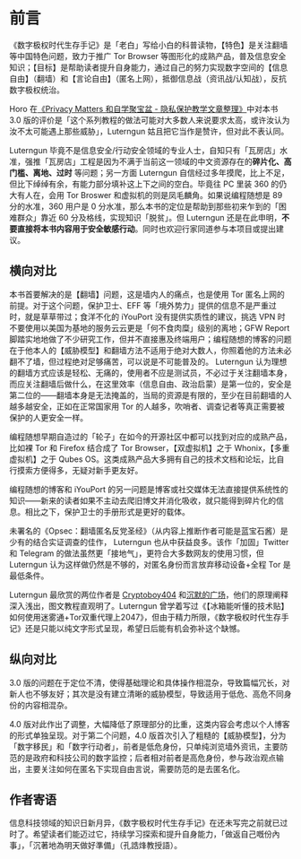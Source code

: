 # 前言

《数字极权时代生存手记》是「老白」写给小白的科普读物，【特色】是关注翻墙等中国特色问题，致力于推广 Tor Browser 等图形化的成熟产品，普及信息安全知识；【目标】是帮助读者提升自身能力，通过自己的努力实现数字空间的【信息自由】（翻墙）和【言论自由】（匿名上网），抵御信息战（资讯战/认知战），反抗数字极权统治。

Horo 在[《Privacy Matters 和自学聚宝盆 - 隐私保护教学文章整理》](https://matters.news/@kenookamihoro/129877-privacy-matters-%E5%92%8C%E8%87%AA%E5%AD%A6%E8%81%9A%E5%AE%9D%E7%9B%86-%E9%9A%90%E7%A7%81%E4%BF%9D%E6%8A%A4%E6%95%99%E5%AD%A6%E6%96%87%E7%AB%A0%E6%95%B4%E7%90%86-bafyreig5qtifjdcwjdizfolvc5higf4b6ykachzeacaurg6rbcp4kj7ay4)中对本书 3.0 版的评价是「这个系列教程的做法可能对大多数人来说要求太高，或许汝认为汝不太可能遇上那些威胁」，Luterngun 姑且把它当作是赞许，但对此不表认同。

Luterngun 毕竟不是信息安全/行动安全领域的专业人士，自知只有「瓦房店」水准，强推「瓦房店」工程是因为不满于当前这一领域的中文资源存在的**碎片化、高门槛、离地、过时** 等问题；另一方面 Luterngun 自信经过多年摸爬，比上不足，但比下绰绰有余，有能力部分填补这上下之间的空白。毕竟往 PC 里装 360 的仍大有人在，会用 Tor Broswer 和虚拟机的则是凤毛麟角。如果说编程随想是 89 分的水准，360 用户是 0 分水准，那么本书的定位是帮助到那些初来乍到的「困难群众」靠近 60 分及格线，实现知识「脱贫」。但 Luterngun 还是在此申明，**不要直接将本书内容用于安全敏感行动**。同时也欢迎行家同道参与本项目或提出建议。


##  横向对比

本书首要解决的是【翻墙】问题，这是墙内人的痛点，也是使用 Tor 匿名上网的前提。对于这个问题，保护卫士、EFF 等「境外势力」提供的信息不是严重过时，就是草草带过；食洋不化的 iYouPort 没有提供实质性的建议，挑选 VPN 时不要使用以美国为基地的服务云云更是「何不食肉糜」级别的离地；GFW Report 脚踏实地地做了不少研究工作，但并不直接惠及终端用户；编程随想的博客的问题在于他本人的【威胁模型】和翻墙方法不适用于绝对大数人，你照着他的方法未必翻不了墙，但过程绝对足够痛苦，可以说是不可能普及的。 Luterngun 认为理想的翻墙方式应该是轻松、无痛的，使用者不应是测试员，不必过于关注翻墙本身，而应关注翻墙后做什么，在这里效率（信息自由、政治启蒙）是第一位的，安全是第二位的——翻墙本身是无法掩盖的，当局的资源是有限的，至少在目前翻墙的人越多越安全，正如在正常国家用 Tor 的人越多，吹哨者、调查记者等真正需要被保护的人更安全一样。

编程随想早期自造过的「轮子」在如今的开源社区中都可以找到对应的成熟产品，比如裸 Tor 和 Firefox 结合成了 Tor Browser，【双虚拟机】之于 Whonix，【多重虚拟机】之于 Qubes OS。这类成熟产品大多拥有自己的技术文档和论坛，比自行摸索方便得多，无疑对新手更友好。

编程随想的博客和 iYouPort 的另一问题是博客或社交媒体无法直接提供系统性的知识——新来的读者如果不主动去爬旧博文并消化吸收，就只能得到碎片化的信息。相比之下，保护卫士的手册形式是更好的载体。

未署名的《Opsec：翻墙匿名反党圣经》（从内容上推断作者可能是蓝宝石酱）是少有的结合实证调查的佳作， Luterngun 也从中获益良多。该作「加固」Twitter 和 Telegram 的做法虽然更「接地气」，更符合大多数网友的使用习惯，但 Luterngun 认为这样做仍然是不够的，对匿名身份而言放弃移动设备+全程 Tor 是最低条件。

Luterngun 最欣赏的两位作者是 [Cryptoboy404](https://nitter.net/cryptobot404) 和[沉默的广场](https://2047.one/u/3188)，他们的原理阐释深入浅出，图文教程直观明了。Luterngun 曾学着写过《【冰箱能听懂的技术贴】如何使用迷雾通+Tor双重代理上2047》，但由于精力所限，《数字极权时代生存手记》还是只能以纯文字形式呈现，希望日后能有机会弥补这个缺憾。

## 纵向对比

3.0 版的问题在于定位不清，使得基础理论和具体操作相混杂，导致篇幅冗长，对新人也不够友好；其次是没有建立清晰的威胁模型，导致适用于低危、高危不同身份的内容相混杂。

4.0 版对此作出了调整，大幅降低了原理部分的比重，这类内容会考虑以个人博客的形式单独呈现。对于第二个问题，4.0 版首次引入了粗糙的【威胁模型】，分为「数字移民」和「数字行动者」，前者是低危身份，只单纯浏览墙外资讯，主要防范的是政府和科技公司的数字监控；后者相对前者是高危身份，参与政治观点输出，主要关注如何在匿名下实现自由言说，需要防范的是去匿名化。

## 作者寄语

信息科技领域的知识日新月异，《数字极权时代生存手记》在还未写完之前就已过时了。希望读者们能迈过它，持续学习探索和提升自身能力，「做返自己嘅份內事」，「沉著地為明天做好準備」（孔誥烽教授語）。



 




